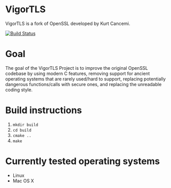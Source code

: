 VigorTLS
========

VigorTLS is a fork of OpenSSL developed by Kurt Cancemi.

[![Build Status](https://secure.travis-ci.org/VigorTLS/VigorTLS.png)](http://travis-ci.org/VigorTLS/VigorTLS)

Goal
====

The goal of the VigorTLS Project is to improve the original OpenSSL codebase
by using modern C features, removing support for ancient operating systems
that are rarely used/hard to support, replacing potentially dangerous
functions/calls with secure ones, and replacing the unreadable coding style.

Build instructions
==================

1. `mkdir build`
2. `cd build`
3. `cmake ..`
4. `make`

Currently tested operating systems
==================================

* Linux
* Mac OS X
